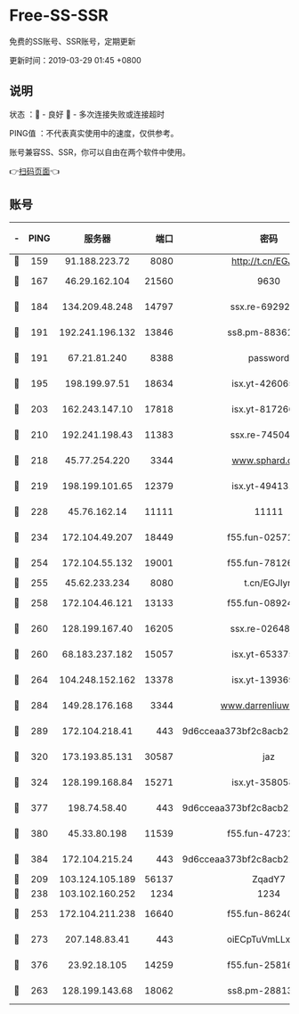 # Free-SS-SSR

免费的SS账号、SSR账号，定期更新

更新时间：2019-03-29 01:45 +0800

## 说明

状态     ：🙂 - 良好 🙁 - 多次连接失败或连接超时

PING值   ：不代表真实使用中的速度，仅供参考。

账号兼容SS、SSR，你可以自由在两个软件中使用。

👉[扫码页面](https://liesauer.github.io/Free-SS-SSR/)👈

## 账号

|-|PING|服务器|端口|密码|加密方式|区域|
|:----:|:----:|:-----:|-----:|:----:|:----:|:----:|
|🙂|159|91.188.223.72|8080|http://t.cn/EGJIyrl|rc4-md5|RU|
|🙂|167|46.29.162.104|21560|9630|aes-128-ctr|RU|
|🙂|184|134.209.48.248|14797|ssx.re-69292287|aes-256-cfb|US|
|🙂|191|192.241.196.132|13846|ss8.pm-88361455|aes-256-cfb|US|
|🙂|191|67.21.81.240|8388|password|aes-256-cfb|US|
|🙂|195|198.199.97.51|18634|isx.yt-42606522|aes-256-cfb|US|
|🙂|203|162.243.147.10|17818|isx.yt-81726610|aes-256-cfb|US|
|🙂|210|192.241.198.43|11383|ssx.re-74504347|aes-256-cfb|US|
|🙂|218|45.77.254.220|3344|www.sphard.com|aes-256-cfb|SG|
|🙂|219|198.199.101.65|12379|isx.yt-49413164|aes-256-cfb|US|
|🙂|228|45.76.162.14|11111|11111|aes-256-cfb|SG|
|🙂|234|172.104.49.207|18449|f55.fun-02571373|aes-256-cfb|SG|
|🙂|254|172.104.55.132|19001|f55.fun-78126963|aes-256-cfb|SG|
|🙂|255|45.62.233.234|8080|t.cn/EGJIyrl|rc4-md5|CA|
|🙂|258|172.104.46.121|13133|f55.fun-08924883|aes-256-cfb|SG|
|🙂|260|128.199.167.40|16205|ssx.re-02648132|aes-256-cfb|SG|
|🙂|260|68.183.237.182|15057|isx.yt-65337564|aes-256-cfb|SG|
|🙂|264|104.248.152.162|13378|isx.yt-13936918|aes-256-cfb|SG|
|🙂|284|149.28.176.168|3344|www.darrenliuwei.com|aes-256-cfb|AU|
|🙂|289|172.104.218.41|443|9d6cceaa373bf2c8acb22e60b6a58be6|aes-256-cfb|US|
|🙂|320|173.193.85.131|30587|jaz|aes-256-cfb|US|
|🙂|324|128.199.168.84|15271|isx.yt-35805853|aes-256-cfb|SG|
|🙂|377|198.74.58.40|443|9d6cceaa373bf2c8acb22e60b6a58be6|aes-256-cfb|US|
|🙂|380|45.33.80.198|11539|f55.fun-47231627|aes-256-cfb|US|
|🙂|384|172.104.215.24|443|9d6cceaa373bf2c8acb22e60b6a58be6|aes-256-cfb|US|
|🙂|209|103.124.105.189|56137|ZqadY7|chacha20|US|
|🙂|238|103.102.160.252|1234|1234|rc4-md5|JP|
|🙂|253|172.104.211.238|16640|f55.fun-86240791|aes-256-cfb|US|
|🙂|273|207.148.83.41|443|oiECpTuVmLLxk4Ts|aes-256-cfb|AU|
|🙂|376|23.92.18.105|14259|f55.fun-25816002|aes-256-cfb|US|
|🙁|263|128.199.143.68|18062|ss8.pm-28813046|aes-256-cfb|SG|
